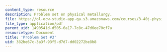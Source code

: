 ```yaml
---
content_type: resource
description: Problem set on physical metallurgy.
file: https://ol-ocw-studio-app-qa.s3.amazonaws.com/courses/3-40j-physical-metallurgy-fall-2009/382be67c3a3f93f5d7d7dd02272be8b8_MIT3_40JF09_ps3.pdf
file_type: application/pdf
parent_uid: 1490541d-d505-6a17-7c8c-47d6ee70cf7a
resourcetype: Document
title: 'Problem Set #3'
uid: 382be67c-3a3f-93f5-d7d7-dd02272be8b8
---
```

